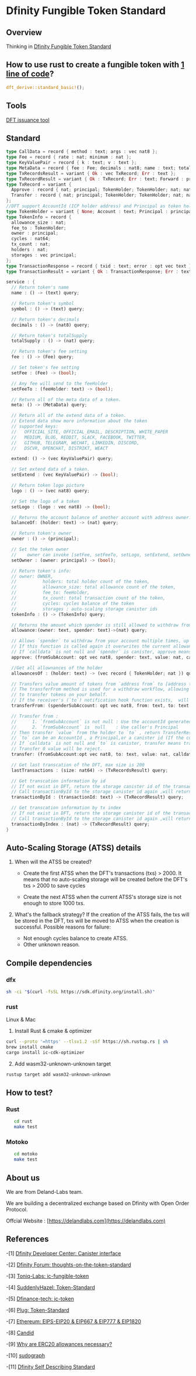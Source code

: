 # Dfinity Fungible Token Standard

## Overview

Thinking in [Dfinity Fungible Token Standard](./Thinking-in-dft.md)

## How to use rust to create a fungible token with [1 line of code](https://github.com/Deland-Labs/dfinity-fungible-token-standard/blob/86a87b7631c9c075bf02399d75e74de319b8d99d/rust/dft_basic/src/lib.rs#L7)?

```RUST
dft_derive::standard_basic!();
```

## Tools

[DFT issuance tool](https://github.com/Deland-Labs/dft-issuance-tool)

## Standard

```RUST
type CallData = record { method : text; args : vec nat8 };
type Fee = record { rate : nat; minimum : nat };
type KeyValuePair = record { k : text; v : text };
type MetaData = record { fee : Fee; decimals : nat8; name : text; total_supply : nat; symbol : text; };
type TxRecordsResult = variant { Ok : vec TxRecord; Err : text };
type TxRecordResult = variant { Ok : TxRecord; Err : text; Forward : principal; };
type TxRecord = variant {
  Approve : record { nat; principal; TokenHolder; TokenHolder; nat; nat; nat64; };
  Transfer : record { nat; principal; TokenHolder; TokenHolder; nat; nat; nat64; };
};
//DFT support AccountId (ICP holder address) and Principal as token holder
type TokenHolder = variant { None; Account : text; Principal : principal };
type TokenInfo = record {
  allowance_size : nat;
  fee_to : TokenHolder;
  owner : principal;
  cycles : nat64;
  tx_count : nat;
  holders : nat;
  storages : vec principal;
};
type TransactionResponse = record { txid : text; error : opt vec text };
type TransactionResult = variant { Ok : TransactionResponse; Err : text };

service : {
  // Return token's name
  name : () -> (text) query;

  // Return token's symbol
  symbol : () -> (text) query;

  // Return token's decimals
  decimals : () -> (nat8) query;

  // Return token's totalSupply
  totalSupply : () -> (nat) query;

  // Return token's fee setting
  fee : () -> (Fee) query;

  // Set token's fee setting
  setFee : (Fee) -> (bool);

  // Any fee will send to the feeHolder
  setFeeTo : (feeHolder: text) -> (bool);

  // Return all of the meta data of a token.
  meta: () -> (MetaData) query;

  // Return all of the extend data of a token.
  // Extend data show more information about the token
  // supported keys:
  //   OFFICIAL_SITE, OFFICIAL_EMAIL, DESCRIPTION, WHITE_PAPER
  //   MEDIUM, BLOG, REDDIT, SLACK, FACEBOOK, TWITTER,
  //   GITHUB, TELEGRAM, WECHAT, LINKEDIN, DISCORD,
  //   DSCVR, OPENCHAT, DISTRIKT, WEACT

  extend: () -> (vec KeyValuePair) query;

  // Set extend data of a token.
  setExtend : (vec KeyValuePair) -> (bool);

  // Return token logo picture
  logo : () -> (vec nat8) query;

  // Set the logo of a token
  setLogo : (logo : vec nat8) -> (bool);

  // Returns the account balance of another account with address owner.
  balanceOf: (holder: text) -> (nat) query;

  // Return token's owner
  owner : () -> (principal);

  // Set the token owner
  //    owner can invoke [setFee, setFeeTo, setLogo, setExtend, setOwner]
  setOwner : (owner: principal) -> (bool);

  // Return token's info:
  // owner: OWNER,
  //          holders: total holder count of the token,
  //          allowance_size: total allowance count of the token,
  //          fee_to: feeHolder,
  //          tx_count: total transaction count of the token,
  //          cycles: cycles balance of the token
  //          storages : auto-scaling storage canister ids
  tokenInfo : () -> (TokenInfo) query;

  // Returns the amount which spender is still allowed to withdraw from owner.
  allowance:(owner: text, spender: text)->(nat) query;

  // Allows `spender` to withdraw from your account multiple times, up to the `value` amount.
  // If this function is called again it overwrites the current allowance with value.
  // If `calldata` is not null and `spender` is canister, approve means approveAndCall.
  approve: (fromSubAccount: opt vec nat8, spender: text, value: nat, calldata: opt CallData) -> (TransactionResult);

  //Get all allownances of the holder
  allowancesOf : (holder: text) -> (vec record { TokenHolder; nat }) query;

  // Transfers value amount of tokens from `address from` to [address to].
  // The transferFrom method is used for a withdraw workflow, allowing canister
  // to transfer tokens on your behalf.
  // If the receiver's (`to`) notification hook function exists,  will be called.
  transferFrom: (spenderSubAccount: opt vec nat8, from: text, to: text,value: nat) ->(TransactionResult);

  // Transfer from :
  //      1. `fromSubAccount` is not null : Use the accountId generated based on the caller's Principal and the provided `fromSubAccount`
  //      2. `fromSubAccount` is  null    : Use caller's Principal
  // Then transfer `value` from the holder to `to` , return TransferResponse
  // `to` can be an AccountId , a Principal,or a canister id (If the container has a notification hook function, a notification will be triggered).
  // If `calldata` is not null and `to` is canister, transfer means transferAndCall.
  // Transfer 0 value ​​will be reject.
  transfer: (fromSubAccount:opt vec nat8, to: text, value: nat, calldata: opt CallData) -> (TransactionResult);

  // Get last transcation of the DFT, max size is 200
  lastTransactions : (size: nat64) -> (TxRecordsResult) query;

  // Get transcation information by id
  // If not exist in DFT, return the storage canister id of the transaction located
  // Call transactionById to the storage canister id again ,will return the transaction information.
  transactionById : (transactionId: text) -> (TxRecordResult) query;

  // Get transcation information by tx index
  // If not exist in DFT, return the storage canister id of the transaction located
  // Call transactionById to the storage canister id again ,will return the transaction information.
  transactionByIndex : (nat) -> (TxRecordResult) query;
}
```

## Auto-Scaling Storage (ATSS) details

1. When will the ATSS be created?

   - Create the first ATSS when the DFT's transactions (txs) > 2000. It means that no auto-scaling storage will be created before the DFT's txs > 2000 to save cycles

   - Create the next ATSS when the current ATSS's storage size is not enough to store 1000 txs.

2. What's the fallback strategy?
   If the creation of the ATSS fails, the txs will be stored in the DFT, txs will be moved to ATSS when the creation is successful.
   Possible reasons for failure:
   - Not enough cycles balance to create ATSS.
   - Other unknown reason.

## Compile dependencies

### dfx

```bash
sh -ci "$(curl -fsSL https://sdk.dfinity.org/install.sh)"
```

### rust

Linux & Mac

1. Install Rust & cmake & optimizer

```bash
curl --proto '=https' --tlsv1.2 -sSf https://sh.rustup.rs | sh
brew install cmake
cargo install ic-cdk-optimizer
```

2. Add wasm32-unknown-unknown target

```bash
rustup target add wasm32-unknown-unknown
```

## How to test?
### Rust
```bash
   cd rust
   make test
```

### Motoko
```bash
   cd motoko
   make test
```

## About us

We are from Deland-Labs team.

We are building a decentralized exchange based on Dfinity with Open Order Protocol.

Offcial Website : [https://delandlabs.com](https://delandlabs.com)

## References

-[1] [Dfinity Developer Center: Canister interface](https://sdk.dfinity.org/docs/interface-spec/index.html#system-api-imports)

-[2] [Dfinity Forum: thoughts-on-the-token-standard](https://forum.dfinity.org/t/thoughts-on-the-token-standard/4694)

-[3] [Toniq-Labs: ic-fungible-token](https://github.com/Toniq-Labs/ic-fungible-token)

-[4] [SuddenlyHazel: Token-Standard](https://github.com/SuddenlyHazel/token-standard/pull/1)

-[5] [Dfinance-tech: ic-token](https://github.com/dfinance-tech/ic-token)

-[6] [Plug: Token-Standard](https://github.com/Psychedelic/standards)

-[7] [Ethereum: EIPS-EIP20 & EIP667 & EIP777 & EIP1820](https://github.com/ethereum/EIPs)

-[8] [Candid](https://github.com/dfinity/candid/)

-[9] [Why are ERC20 allowances necessary?](https://kalis.me/unlimited-erc20-allowances/)

-[10] [sudograph](https://github.com/sudograph/sudograph)

-[11] [Dfinity Self Describing Standard](https://github.com/Deland-Labs/dfinity-self-describing-standard)
